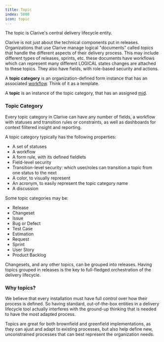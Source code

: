 ```yaml
---
title: Topic
index: 5000
icon: topic
---
```


The topic is Clarive's central delivery lifecycle entity.

Clarive is not just about the technical components put in releases.
Organizations that use Clarive manage logical "documents" called *topics* that
handle the different aspects of their delivery process. This may include
different types of releases, sprints, etc.  these documents have workflows
which can represent many different LOGICAL states changes are attached to these
topics. They also have fields, with role-based security and actions.

A **topic category** is an organization-defined form instance that has an
associated [workflow](concepts/workflow).  Think of it as a template.

A **topic** is an instance of the topic category, that has an assigned
[mid](concepts/mid).

### Topic Category

Every topic category in Clarive can have any number
of fields, a workflow with statuses and transition rules or constraints, as
well as dashboards for context filitered insight and reporting.

A topic category typically has the following properties:

-  A set of statuses
-  A workflow
-  A form rule, with its defined fieldlets
-  Field-level security
-  Transition-level security: which user/roles can transition a topic from one status to the next
-  A color, to visually represent
-  An acronym, to easily represent the topic category name
-  A discussion

Some topic categories may be:

-  Release
-  Changeset
-  Issue
-  Bug or Defect
-  Test Case
-  Estimation
-  Request
-  Sprint
-  User Story
-  Product Backlog

Changesets, and any other topics, can be grouped into releases. Having topics
grouped in releases is the key to full-fledged orchestration of the delivery
lifecycle.

### Why topics?

We believe that every installation must have full control
over how their process is defined. So having standard, out-of-the-box
entities in a delivery lifecycle tool actually interferes with the
ground-up thinking that is needed to have the most adapted process.

Topics are great for both brownfield and greenfield implementations,
as they can ajust and adapt to existing processes, but also help define
new, unconstrained processes that can best represent the organization needs.
